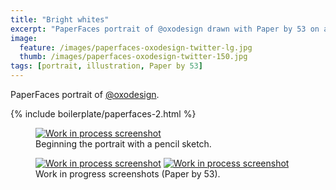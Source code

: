 ```yaml
---
title: "Bright whites"
excerpt: "PaperFaces portrait of @oxodesign drawn with Paper by 53 on an iPad."
image: 
  feature: /images/paperfaces-oxodesign-twitter-lg.jpg
  thumb: /images/paperfaces-oxodesign-twitter-150.jpg
tags: [portrait, illustration, Paper by 53]
---
```


PaperFaces portrait of <a href="http://twitter.com/oxodesign">@oxodesign</a>.

{% include boilerplate/paperfaces-2.html %}

<figure>
	<a href="{{ site.url }}/images/paperfaces-oxodesign-process-1-lg.jpg"><img src="{{ site.url }}/images/paperfaces-oxodesign-process-1-750.jpg" alt="Work in process screenshot"></a>
	<figcaption>Beginning the portrait with a pencil sketch.</figcaption>
</figure>

<figure class="half">
	<a href="{{ site.url }}/images/paperfaces-oxodesign-process-2-lg.jpg"><img src="{{ site.url }}/images/paperfaces-oxodesign-process-2-600.jpg" alt="Work in process screenshot"></a>
	<a href="{{ site.url }}/images/paperfaces-oxodesign-process-3-lg.jpg"><img src="{{ site.url }}/images/paperfaces-oxodesign-process-3-600.jpg" alt="Work in process screenshot"></a>
	<figcaption>Work in progress screenshots (Paper by 53).</figcaption>
</figure>